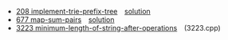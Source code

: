 
* [208 implement-trie-prefix-tree](https://leetcode.com/problems/implement-trie-prefix-tree/description/)&emsp;[solution](208.cpp)
* [677 map-sum-pairs](https://leetcode.com/problems/map-sum-pairs/description/)&emsp;[solution](677.cpp)
* [3223 minimum-length-of-string-after-operations](https://leetcode.com/problems/minimum-length-of-string-after-operations/description/)&emsp;(3223.cpp)

